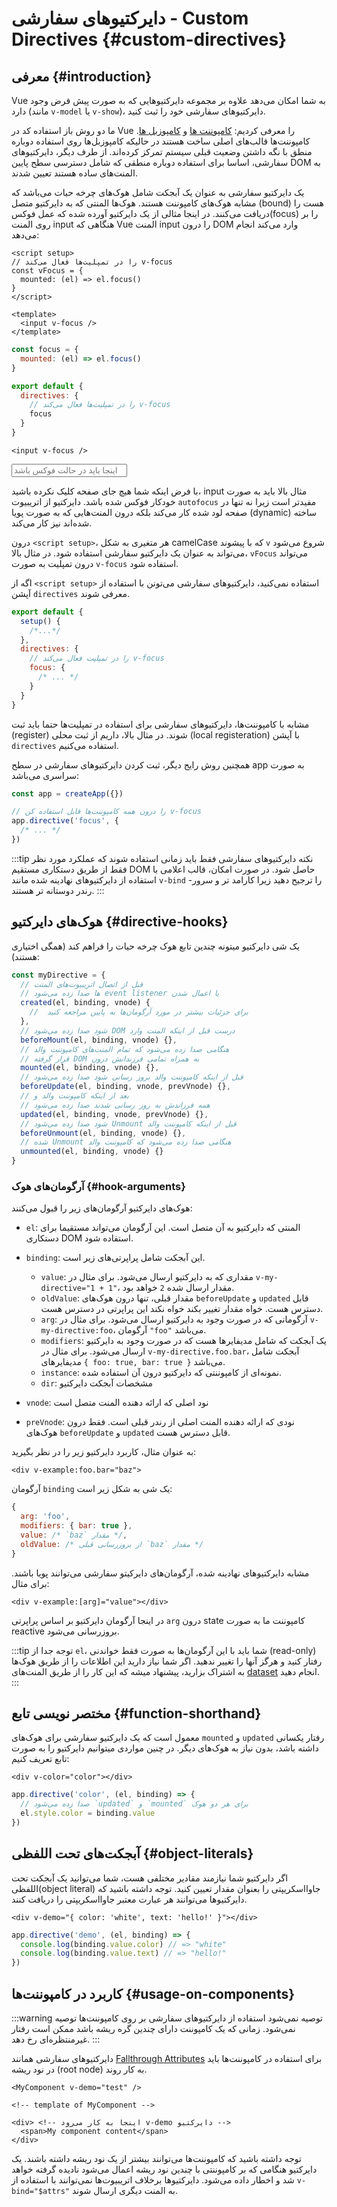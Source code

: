 # دایرکتیوهای سفارشی - Custom Directives {#custom-directives}

<script setup>
const vFocus = {
  mounted: el => {
    el.focus()
  }
}
</script>

## معرفی {#introduction}

Vue به شما امکان می‌دهد علاوه بر مجموعه دایرکتیوهایی که به صورت پیش فرض وجود دارد (مانند `v-model` یا `v-show`)، دایرکتیوهای سفارشی خود را ثبت کنید.

ما دو روش باز استفاده کد در Vue را معرفی کردیم: [کامپوننت ها](/guide/essentials/component-basics) و [کامپوزبل ها](./composables). کامپوننت‌ها قالب‌های اصلی ساخت هستند در حالیکه کامپوزبل‌ها روی استفاده دوباره منطق با نگه داشتن وضعیت قبلی سیستم تمرکز کرده‌اند. از طرف دیگر، دایرکتیو‌های سفارشی، اساسا برای استفاده دوباره منطقی که شامل دسترسی سطح پایین DOM به المنت‌های ساده هستند تعیین شدند.

یک دایرکتیو سفارشی به عنوان یک آبجکت شامل هوک‌های چرخه حیات می‌باشد که مشابه هوک‌های کامپوننت هستند. هوک‌‌ها المنتی که به دایرکتیو متصل (bound) هست را دریافت می‌کنند. در اینجا مثالی از یک دایرکتیو آورده شده که عمل فوکس(focus) را بر روی المنت input هنگاهی که Vue المنت input را درون DOM وارد می‌کند انجام می‌دهد:

<div class="composition-api">

```vue
<script setup>
// را در تمپلیت‌‌ها فعال می‌کند v-focus
const vFocus = {
  mounted: (el) => el.focus()
}
</script>

<template>
  <input v-focus />
</template>
```

</div>

<div class="options-api">

```js
const focus = {
  mounted: (el) => el.focus()
}

export default {
  directives: {
    // را در تمپلیت‌‌ها فعال می‌کند v-focus
    focus
  }
}
```

```vue-html
<input v-focus />
```

</div>

<div class="demo">
  <input v-focus placeholder="اینجا باید در حالت فوکس باشد" />
</div>

با فرض اینکه شما هیچ جای صفحه کلیک نکرده باشید، input مثال بالا باید به صورت خودکار فوکس شده باشد. دایرکتیو از اتریبیوت `autofocus` مفیدتر است زیرا نه تنها در صفحه لود شده کار می‌‌کند بلکه درون المنت‌هایی که به صورت پویا (dynamic) ساخته شده‌اند نیز کار می‌‌کند.

<div class="composition-api">

درون `<script setup>`، هر متغیری به شکل camelCase که با پیشوند `v` شروع می‌شود می‌تواند به عنوان یک دایرکتیو سفارشی استفاده شود. در مثال بالا، `vFocus` می‌تواند درون تمپلیت به صورت `v-focus` استفاده شود.

اگه از `<script setup>` استفاده نمی‌کنید، دایرکتیو‌های سفارشی می‌تونن با استفاده از آپشن `directives` معرفی شوند.

```js
export default {
  setup() {
    /*...*/
  },
  directives: {
    // را در تمپلیت فعال می‌کند v-focus
    focus: {
      /* ... */
    }
  }
}
```

</div>

<div class="options-api">

مشابه با کامپوننت‌‌ها، دایرکتیوهای سفارشی برای استفاده در تمپلیت‌‌ها حتما باید ثبت (register) شوند. در مثال بالا، داریم از ثبت محلی (local registeration) با آپشن `directives` استفاده می‌کنیم.

</div>

همچنین روش رایج دیگر، ثبت کردن دایرکتیوهای سفارشی در سطح app به صورت سراسری می‌باشد:

```js
const app = createApp({})

// را درون همه کامپوننت‌‌ها قابل استفاده کن v-focus
app.directive('focus', {
  /* ... */
})
```

:::tip نکته
دایرکتیوهای سفارشی فقط باید زمانی استفاده شوند که عملکرد مورد نظر فقط از طریق دستکاری مستقیم DOM حاصل شود. در صورت امکان، قالب اعلامی با استفاده از دایرکتیوهای نهادینه شده مانند `v-bind` را ترجیح دهید زیرا کارامد تر و سرور-رندر دوستانه تر هستند.
:::

## هوک‌های دایرکتیو {#directive-hooks}

یک شی دایرکتیو میتونه چندین تابع هوک چرخه حیات را فراهم کند (همگی اختیاری هستند):

```js
const myDirective = {
  // قبل از اتصال اتریبیوت‌های المنت 
  // ها صدا زده می‌شود event listener یا اعمال شدن 
  created(el, binding, vnode) {
    //  برای جزئیات بیشتر در مورد آرگومان‌ها به پایین مراجعه کنید
  },
  // شود صدا زده می‌شود DOM درست قبل از اینکه المنت وارد
  beforeMount(el, binding, vnode) {},
  // هنگامی صدا زده می‌شود که تمام المنت‌های کامپوننت والد
  // قرار گرفته DOM به همراه تمامی فرزندانش درون
  mounted(el, binding, vnode) {},
  // قبل از اینکه کامپوننت والد بروز رسانی شود صدا زده می‌شود
  beforeUpdate(el, binding, vnode, prevVnode) {},
  // بعد از اینکه کامپوننت والد و 
  // همه فرزاندش به روز رسانی شدند صدا زده می‌شود
  updated(el, binding, vnode, prevVnode) {},
  // شود صدا زده می‌شود Unmount قبل از اینکه کامپوننت والد
  beforeUnmount(el, binding, vnode) {},
  // شده Unmount هنگامی صدا زده می‌شود که کامپوننت والد
  unmounted(el, binding, vnode) {}
}
```

### آرگومان‌های هوک {#hook-arguments}

هوک‌های دایرکتیو آرگومان‌های زیر را قبول می‌کنند:

- `el`: المنتی که دایرکتیو به آن متصل است. این آرگومان می‌تواند مستقیما برای دستکاری DOM استفاده شود. 

- `binding`: این آبجکت شامل پراپرتی‌های زیر است.

  - `value`: مقداری که به دایرکتیو ارسال می‌شود. برای مثال در `v-my-directive="1 + 1"‎`، مقدار ارسال شده `2` خواهد بود.
  - `oldValue`: مقدار قبلی، تنها درون هوک‌های `beforeUpdate` و `updated` قابل دسترس هست. خواه مقدار تغییر بکند خواه نکند این پراپرتی در دسترس هست.
  - `arg`: آرگومانی که در صورت وجود به دایرکتیو ارسال می‌شود. برای مثال در `v-my-directive:foo`، آرگومان `"foo"` می‌باشد.
  - `modifiers`:  یک آبجکت که شامل مدیفایرها هست که در صورت وجود به دایرکتیو ارسال می‌شود. برای مثال در `v-my-directive.foo.bar`،  آبجکت شامل مدیفایرهای `{ foo: true, bar: true }` می‌باشد.
  - `instance`: نمونه‌ای از کامپوننتی که دایرکتیو درون آن استفاده شده.
  - `dir`: مشخصات آبجکت دایرکتیو

- `vnode`: نود اصلی که ارائه دهنده المنت متصل است
- `preVnode`: نودی که ارائه دهنده المنت اصلی از رندر قبلی است. فقط درون هوک‌های `beforeUpdate` و `updated` قابل دسترس هست.

به عنوان مثال، کاربرد دایرکتیو زیر را در نظر بگیرید:

```vue-html
<div v-example:foo.bar="baz">
```

آرگومان `binding` یک شی به شکل زیر است:

```js
{
  arg: 'foo',
  modifiers: { bar: true },
  value: /* `baz` مقدار */,
  oldValue: /* از بروزرسانی قبلی `baz` مقدار */
}
```

مشابه دایرکتیوهای نهادینه شده، آرگومان‌های دایرکیتو سفارشی می‌توانند پویا باشند. برای مثال:

```vue-html
<div v-example:[arg]="value"></div>
```

در اینجا آرگومان دایرکتیو بر اساس پراپرتی `arg` درون state کامپوننت ما به صورت reactive بروزرسانی می‌شود.

:::tip توجه
جدا از `el`، شما باید با این آرگومان‌‌ها به صورت فقط خواندنی (read-only) رفتار کنید و هرگز آنها را تغییر ندهید. اگر شما نیاز دارید این اطلاعات را از طریق هوک‌‌ها به اشتراک بزارید، پیشنهاد میشه که این کار را از طریق المنت‌های [dataset](https://developer.mozilla.org/en-US/docs/Web/API/HTMLElement/dataset) انجام دهید.
:::

## مختصر نویسی تابع {#function-shorthand}

معمول است که یک دایرکتیو سفارشی برای هوک‌های `mounted` و `updated` رفتار یکسانی داشته باشد، بدون نیاز به هوک‌های دیگر. در چنین مواردی میتوانیم دایرکتیو را به صورت تابع تعریف کنیم:

```vue-html
<div v-color="color"></div>
```

```js
app.directive('color', (el, binding) => {
  // صدا زده می‌شود `updated` و `mounted` برای هر دو هوک
  el.style.color = binding.value
})
```

## آبجکت‌های تحت اللفظی {#object-literals}

اگر دایرکتیو شما نیازمند مقادیر مختلفی هست، شما می‌توانید یک آبجکت تحت اللفظی(object literal) جاوااسکریپتی را بعنوان مقدار تعیین کنید. توجه داشته باشید که دایرکتیوها می‌توانند هر عبارت معتبر جاوااسکریپتی را دریافت کنند.

```vue-html
<div v-demo="{ color: 'white', text: 'hello!' }"></div>
```

```js
app.directive('demo', (el, binding) => {
  console.log(binding.value.color) // => "white"
  console.log(binding.value.text) // => "hello!"
})
```

## کاربرد در کامپوننت‌‌ها {#usage-on-components}

:::warning توصیه نمی‌شود
استفاده از دایرکتیوهای سفارشی بر روی کامپوننت‌ها توصیه نمی‌شود. زمانی که یک کامپوننت دارای چندین گره ریشه باشد ممکن است رفتار غیرمنتظره‌ای رخ دهد.
:::

دایرکتیوهای سفارشی همانند [Fallthrough Attributes](/guide/components/attrs) برای استفاده در کامپوننت‌‌ها باید در نود ریشه (root node) به کار روند.

```vue-html
<MyComponent v-demo="test" />
```

```vue-html
<!-- template of MyComponent -->

<div> <!-- اینجا به کار می‌رود v-demo دایرکتیو -->
  <span>My component content</span>
</div>
```

توجه داشته باشید که کامپوننت‌‌ها می‌توانند بیشتر از یک نود ریشه داشته باشند. یک دایرکتیو هنگامی که بر کامپوننتی با چندین نود ریشه اعمال می‌شود نادیده گرفته خواهد شد و اخطار داده می‌شود. دایرکتیوها برخلاف اتریبیوت‌ها نمی‌توانند با استفاده از `v-bind="$attrs"‎` به المنت دیگری ارسال شوند.

